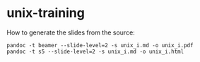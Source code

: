 unix-training
=============

How to generate the slides from the source:

    pandoc -t beamer --slide-level=2 -s unix_i.md -o unix_i.pdf
    pandoc -t s5 --slide-level=2 -s unix_i.md -o unix_i.html

